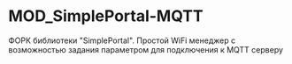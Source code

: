 # MOD_SimplePortal-MQTT
ФОРК библиотеки "SimplePortal". Простой WiFi менеджер с возможностью задания параметром для подключения к MQTT серверу
